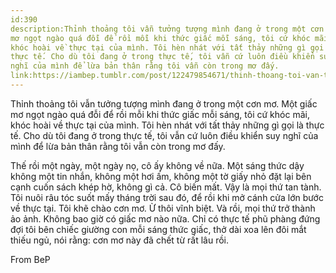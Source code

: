 ```yaml
---
id:390
description:Thỉnh thoảng tôi vẫn tưởng tượng mình đang ở trong một cơn mơ. Một giấc
mơ ngọt ngào quá đỗi để rồi mỗi khi thức giấc mỗi sáng, tôi cứ khóc mãi,
khóc hoài về thực tại của mình. Tôi hèn nhát với tất thảy những gì gọi là
thực tế. Cho dù tôi đang ở trong thực tế, tôi vẫn cứ luôn điều khiển suy
nghĩ của mình để lừa bản thân rằng tôi vẫn còn trong mơ đấy.
link:https://iambep.tumblr.com/post/122479854671/thinh-thoang-toi-van-tuong-tuong-minh-ang-o-trong
---
```


Thỉnh thoảng tôi vẫn tưởng tượng mình đang ở trong một cơn mơ. Một giấc
mơ ngọt ngào quá đỗi để rồi mỗi khi thức giấc mỗi sáng, tôi cứ khóc mãi,
khóc hoài về thực tại của mình. Tôi hèn nhát với tất thảy những gì gọi là
thực tế. Cho dù tôi đang ở trong thực tế, tôi vẫn cứ luôn điều khiển suy
nghĩ của mình để lừa bản thân rằng tôi vẫn còn trong mơ đấy.

Thế rồi một ngày, một ngày nọ, cô ấy không về nữa. Một sáng thức dậy không
một tin nhắn, không một hơi ấm, không một tờ giấy nhỏ đặt lại bên cạnh cuốn
sách khép hờ, không gì cả. Cô biến mất. Vậy là mọi thứ tan tành. Tôi nuôi
râu tóc suốt mấy tháng trời sau đó, để rồi khi mở cánh cửa lớn bước về thực
tại. Tôi khẽ chào cơn mơ. Ừ thôi vĩnh biệt. Và rồi, mọi thứ trở thành ảo
ảnh. Không bao giờ có giấc mơ nào nữa. Chỉ có thực tế phũ phàng đứng đợi
tôi bên chiếc giường con mỗi sáng thức giấc, thở dài xoa lên đôi mắt thiếu
ngủ, nói rằng: cơn mơ này đã chết từ rất lâu rồi.

From BeP